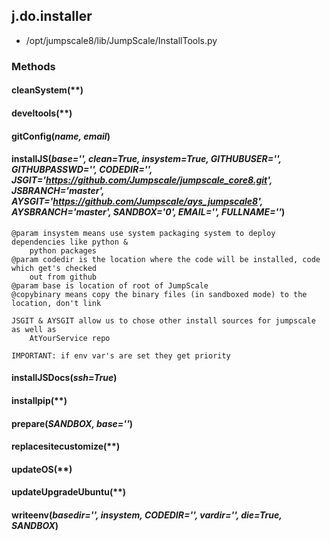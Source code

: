 <!-- toc -->
## j.do.installer

- /opt/jumpscale8/lib/JumpScale/InstallTools.py

### Methods

#### cleanSystem(**) 

#### develtools(**) 

#### gitConfig(*name, email*) 

#### installJS(*base='', clean=True, insystem=True, GITHUBUSER='', GITHUBPASSWD='', CODEDIR='', JSGIT='https://github.com/Jumpscale/jumpscale_core8.git', JSBRANCH='master', AYSGIT='https://github.com/Jumpscale/ays_jumpscale8', AYSBRANCH='master', SANDBOX='0', EMAIL='', FULLNAME=''*) 

```
@param insystem means use system packaging system to deploy dependencies like python &
    python packages
@param codedir is the location where the code will be installed, code which get's checked
    out from github
@param base is location of root of JumpScale
@copybinary means copy the binary files (in sandboxed mode) to the location, don't link

JSGIT & AYSGIT allow us to chose other install sources for jumpscale as well as
    AtYourService repo

IMPORTANT: if env var's are set they get priority

```

#### installJSDocs(*ssh=True*) 

#### installpip(**) 

#### prepare(*SANDBOX, base=''*) 

#### replacesitecustomize(**) 

#### updateOS(**) 

#### updateUpgradeUbuntu(**) 

#### writeenv(*basedir='', insystem, CODEDIR='', vardir='', die=True, SANDBOX*) 

